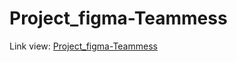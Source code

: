 # Project_figma-Teammess
  Link view:
   [Project_figma-Teammess](https://www.figma.com/proto/JyMzdq0A5zWfJhTX5MVqZl/Project_CK?scaling=min-zoom&page-id=0%3A1&starting-point-node-id=1%3A19053&node-id=1%3A19053)
